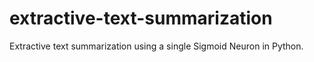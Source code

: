 # extractive-text-summarization
Extractive text summarization using a single Sigmoid Neuron in Python.
